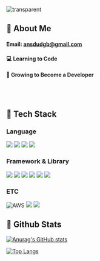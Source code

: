 <div>
  
  <!--Header-->
  ![transparent](https://capsule-render.vercel.app/api?type=transparent&fontColor=703ee5&text=Welcome!&height=150&fontSize=60&desc=Mun%20Yeonghyu&descAlignY=75&descAlign=60)

</div>

<div>
  <!--Body-->
  
  ## 👀 About Me
  #### Email: ansdudgb@gmail.com
  #### 💻 Learning to Code
  #### 🌱 Growing to Become a Developer

  <!--
  #### 🚀 Planning to Learn
<img src="https://img.shields.io/badge/Docker-2496ED?style=flat-square&logo=Docker&logoColor=white"/>
<img src="https://img.shields.io/badge/AWS-232F3E?style=flat-square&logo=AmazonAWS&logoColor=white"/>
<img src="https://img.shields.io/badge/Redis-DC382D?style=flat-square&logo=Redis&logoColor=white"/>
<img src="https://img.shields.io/badge/JWT-000000?style=flat-square&logo=jsonwebtokens&logoColor=white"/>
<img src="https://img.shields.io/badge/WebSocket-010101?style=flat-square&logo=websocket&logoColor=white"/>
<img src="https://img.shields.io/badge/React-61DAFB?style=flat-square&logo=React&logoColor=white"/>
-->
  <br/>
  <br/>
  

## 🧱 Tech Stack
<!-- https://github.com/Ileriayo/markdown-badges -->
### Language
<img src="https://img.shields.io/badge/java-007396?style=flat-square&logo=OpenJDK&logoColor=white">
<img src="https://img.shields.io/badge/Python-3776AB?style=flat-square&logo=Python&logoColor=white"/>
<img src="https://img.shields.io/badge/JavaScript-F7DF1E?style=flat-square&logo=JavaScript&logoColor=white"/>
<img src="https://img.shields.io/badge/typescript-%23007ACC.svg?style=flat-square&logo=typescript&logoColor=white"/>


### Framework & Library
<img src="https://img.shields.io/badge/SpringBoot-6DB33F?style=flat-square&logo=SpringBoot&logoColor=white"/>
<img src="https://img.shields.io/badge/Spring-6DB33F?style=flat-square&logo=Spring&logoColor=white">
<img src="https://img.shields.io/badge/react-61DAFB?style=flat-square&logo=react&logoColor=black">

<img src="https://img.shields.io/badge/Thymeleaf-005F0F?style=flat-square&logo=Thymeleaf&logoColor=white"/>
<img src="https://img.shields.io/badge/Pandas-150458?style=flat-square&logo=pandas&logoColor=white"/>
<img src="https://img.shields.io/badge/Selenium-43B02A?style=flat-square&logo=Selenium&logoColor=white"/>

### ETC
![AWS](https://img.shields.io/badge/AWS-%23FF9900.svg?style=flat-square&logo=amazon-aws&logoColor=white)
<img src="https://img.shields.io/badge/MySQL-4479A1?style=flat-square&logo=MySQL&logoColor=white"/>
<img src="https://img.shields.io/badge/Oracle-F80000?style=flat-square&logo=Oracle&logoColor=white"/>

</div>
<!--
추가 예정

-->
<!--
기술 스택 추가
  ## 🧱 Tech Stack
  ### Language
  ### Library
  ### Framework
  ### ETC

사이트에서 공식 명칭과 색상 코드 복붙
https://simpleicons.org/?q=api
// 배지 코드
<img src="https://img.shields.io/badge/공식_명칭-공식_색상_코드?style=flat-square&logo=공식_명칭&logoColor=white"/>

// 파이썬 배지 코드 예시
<img src="https://img.shields.io/badge/Python-3776AB?style=flat-square&logo=Python&logoColor=white"/>

-->

  ## 🤔 Github Stats
  [![Anurag's GitHub stats](https://github-readme-stats.vercel.app/api?username=munhyu&hide=stars,contribs&count_private=true&show_icons=true&rank_icon=github)](https://github.com/anuraghazra/github-readme-stats)
  <br/>
  
  [![Top Langs](https://github-readme-stats.vercel.app/api/top-langs/?username=munhyu)](https://github.com/anuraghazra/github-readme-stats)  
  
  <!--[![Top Langs](https://github-readme-stats.vercel.app/api/top-langs/?username=munhyu\&layout=donut)](https://github.com/anuraghazra/github-readme-stats)-->

  <br/>
  <br/>

<!--
**munhyu/munhyu** is a ✨ _special_ ✨ repository because its `README.md` (this file) appears on your GitHub profile.

Here are some ideas to get you started:

- 🔭 I’m currently working on ...
- 🌱 I’m currently learning ...
- 👯 I’m looking to collaborate on ...
- 🤔 I’m looking for help with ...
- 💬 Ask me about ...
- 📫 How to reach me: ...
- 😄 Pronouns: ...
- ⚡ Fun fact: ...
-->
